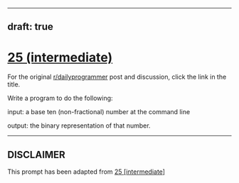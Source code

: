 ---
draft: true
----

# [25 (intermediate)](https://www.reddit.com/r/dailyprogrammer/comments/qxvu2/3152012_challenge_25_intermediate/)

For the original [r/dailyprogrammer](https://www.reddit.com/r/dailyprogrammer/) post and discussion, click the link in the title.

Write a program to do the following:

input: a base ten (non-fractional) number at the command line 

output: the binary representation of that number.


----
## **DISCLAIMER**
This prompt has been adapted from [25 [intermediate]](https://www.reddit.com/r/dailyprogrammer/comments/qxvu2/3152012_challenge_25_intermediate/
)
